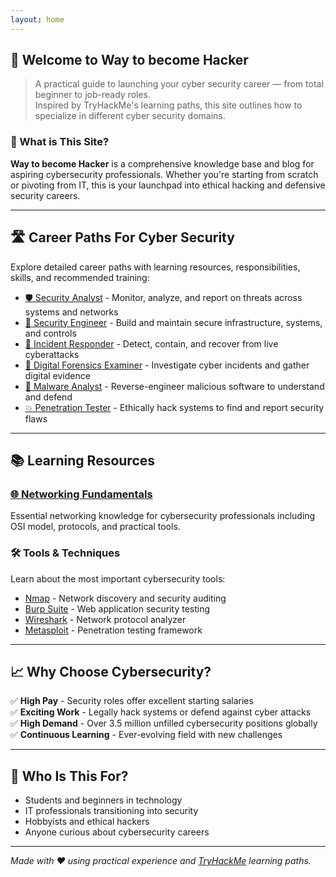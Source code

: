 ```yaml
---
layout: home
---
```


## 🧠 Welcome to Way to become Hacker

> A practical guide to launching your cyber security career — from total beginner to job-ready roles.  
> Inspired by TryHackMe's learning paths, this site outlines how to specialize in different cyber security domains.

### 🔐 What is This Site?

**Way to become Hacker** is a comprehensive knowledge base and blog for aspiring cybersecurity professionals. Whether you're starting from scratch or pivoting from IT, this is your launchpad into ethical hacking and defensive security careers.

---

## 🛣️ Career Paths For Cyber Security

Explore detailed career paths with learning resources, responsibilities, skills, and recommended training:

- [🛡️ Security Analyst](/SecurityAnalyst/) - Monitor, analyze, and report on threats across systems and networks
- [🔧 Security Engineer](/SecurityEngineer/) - Build and maintain secure infrastructure, systems, and controls  
- [🚨 Incident Responder](/IncidentResponder/) - Detect, contain, and recover from live cyberattacks
- [🧪 Digital Forensics Examiner](/DigitalForensicsExaminer/) - Investigate cyber incidents and gather digital evidence
- [🧬 Malware Analyst](/MalwareAnalyst/) - Reverse-engineer malicious software to understand and defend
- [💥 Penetration Tester](/PenetrationTester/) - Ethically hack systems to find and report security flaws

---

## 📚 Learning Resources

### [🌐 Networking Fundamentals](/Networking/)
Essential networking knowledge for cybersecurity professionals including OSI model, protocols, and practical tools.

### 🛠️ Tools & Techniques
Learn about the most important cybersecurity tools:
- [Nmap](/Networking/Tools/Nmap/) - Network discovery and security auditing
- [Burp Suite](/Web-Hacking-Tools/BurpSuite/) - Web application security testing
- [Wireshark](/Networking/Tools/Wireshark-Roadmap/) - Network protocol analyzer
- [Metasploit](/Web-Hacking-Tools/Metasploit-Notes/) - Penetration testing framework

---

## 📈 Why Choose Cybersecurity?

✅ **High Pay** - Security roles offer excellent starting salaries  
✅ **Exciting Work** - Legally hack systems or defend against cyber attacks  
✅ **High Demand** - Over 3.5 million unfilled cybersecurity positions globally  
✅ **Continuous Learning** - Ever-evolving field with new challenges  

---

## 🎯 Who Is This For?

- Students and beginners in technology
- IT professionals transitioning into security
- Hobbyists and ethical hackers
- Anyone curious about cybersecurity careers

---

*Made with ❤️ using practical experience and [TryHackMe](https://tryhackme.com/) learning paths.*